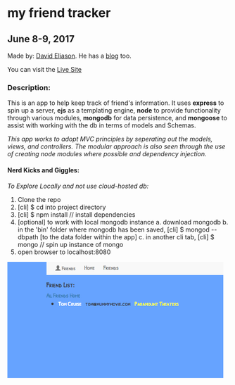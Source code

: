 # my friend tracker
## June 8-9, 2017
Made by: [David Eliason](http://www.deliason.com). He has a [blog](http://www.davethemaker.com) too.

You can visit the [Live Site](https://myfriendtracker.herokuapp.com/)

### Description:

This is an app to help keep track of friend's information. It uses **express** to spin up a server, **ejs** as a templating engine, **node** to provide functionality through various modules, **mongodb** for data persistence, and **mongoose** to assist with working with the db in terms of models and Schemas.

*This app works to adopt MVC principles by seperating out the models, views, and controllers. The modular approach is also seen through the use of creating node modules where possible and dependency injection.*

#### Nerd Kicks and Giggles:
*To Explore Locally and not use cloud-hosted db:*

1. Clone the repo
2. [cli] $ cd into project directory
3. [cli] $ npm install   // install dependencies
4. [optional] to work with local mongodb instance
  a. download mongodb
  b. in the 'bin' folder where mongodb has been saved, [cli] $ mongod --dbpath [to the data folder within the app]
  c. in another cli tab, [cli] $ mongo // spin up instance of mongo
5. open browser to localhost:8080

![Friend Tracker](./friend_tracker.png?raw=true "friend tracker")




